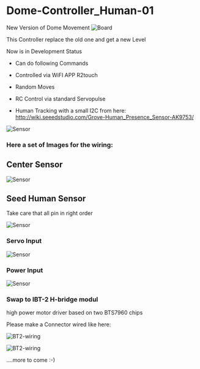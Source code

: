 # Dome-Controller_Human-01
New Version of Dome Movement
![Board](/images/board.jpg)

This Controller replace the old one and get a new Level

Now is in Development Status 

- Can do following Commands

- Controlled via WiFI APP R2touch
- Random Moves
- RC Control via standard Servopulse
- Human Tracking with a small I2C from here: http://wiki.seeedstudio.com/Grove-Human_Presence_Sensor-AK9753/

![Sensor](https://files.seeedstudio.com/wiki/Grove-Human_Presence_Sensor-AK9753/img/main.jpg)



### Here a set of Images for the wiring:

## Center Sensor
![Sensor](/images/Dome-Control001.jpg)


## Seed Human Sensor
Take care that all pin in right order

![Sensor](/images/Dome-Control002.jpg)

### Servo Input
![Sensor](/images/Dome-Control003.jpg)


### Power Input

![Sensor](/images/Dome-Control004.jpg)



### Swap to IBT-2 H-bridge modul

high power motor driver based on two BTS7960 chips

Please make a Connector wired like here:

![BT2-wiring](/images/BT-Motor-Bridge.jpg)

![BT2-wiring](/images/bt2-on-board.jpg )



....more to come :-)



